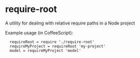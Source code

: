 require-root
============

A utility for dealing with relative require paths in a Node project

Example usage (in CoffeeScript):

      requireRoot = require './require-root'
      requireMyProject = requireRoot 'my-project'
      model = requireMyProject 'model'
